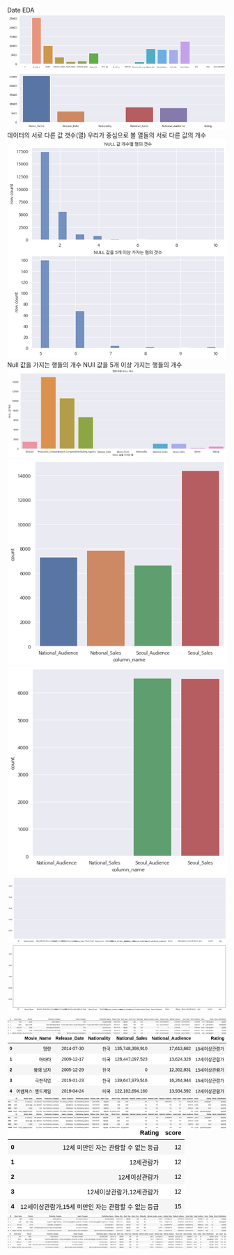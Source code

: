 Date EDA
![](graph/kyh_1_1.png )
데이터의 서로 다른 값 갯수(열)
우리가 중심으로 볼 열들의 서로 다른 값의 개수
![](graph/kyh_1_2.png )
Null 값을 가지는 행들의 개수
NUll 값을 5개 이상 가지는 행들의 개수
![](graph/kyh_1_3.png )
![](graph/kyh_2_1.png )
![](graph/kyh_2_2.png )
![](graph/kyh_3_1.png )
![](graph/kyh_3_2.png )

![](graph/kyh_d_1.png )
![](graph/kyh_d_2.png )
![](graph/kyh_d_3.png )
![](graph/kyh_d_4.png )
![](graph/kyh_d_5.png )
![](graph/kyh_d_6.png )
![](graph/kyh_d_7.png )

